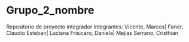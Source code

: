 # Grupo_2_nombre
Repositorio de proyecto integrador
Integrantes:
Vicente, Marcos| Faner, Claudio Esteban| Luciana Frisicaro, Daniela| Mejias Serrano, Cristhian
